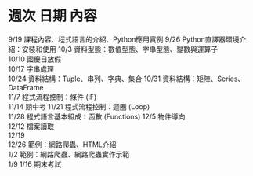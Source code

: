 # 週次 日期	內容
9/19	課程內容、程式語言的介紹、Python應用實例	
9/26	Python直譯器環境介紹：安裝和使用	
10/3	資料型態：數值型態、字串型態、變數與運算子	
10/10	國慶日放假	
10/17	字串處理	
10/24	資料結構：Tuple、串列、字典、集合	
10/31	資料結構：矩陣、Series、DataFrame	
11/7	程式流程控制：條件 (IF)	
11/14	期中考	
11/21	程式流程控制：迴圈 (Loop)	
11/28	程式語言基本組成：函數 (Functions)	
12/5	物件導向	
12/12	檔案讀取	
12/19	
12/26	範例：網路爬蟲、HTML介紹	
1/2	範例：網路爬蟲、網路爬蟲實作示範	
1/9	1/16	期末考試
